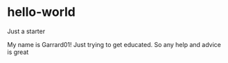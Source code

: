 # hello-world
Just a starter 

My name is Garrard01! Just trying to get educated. So any help and advice is great
